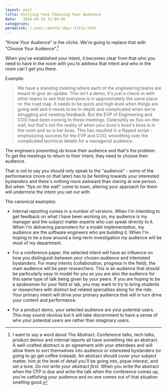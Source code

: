 ```yaml
---
layout: post
title: Unifying Tone Choosing Your Audience
date:   2024-04-24 11:44:36
categories: 
permalink: /:year/:month/:day/:title.html
---
```


"Know Your Audience" is the cliche.  We're going to replace that with "Choose Your Audience".[^1]

When you've established your intent, it becomes clear from that who you need to have in the room with you to address that intent and who in the room can't get you there.  

Example:

>We have a standing meeting where each of the engineering teams are meant to give an update. This isn't a demo, it's just a check-in with other teams to see that everyone is in approximately the same place re: the road map.  It needs to be quick and high level when things are going well and it needs to be in-depth and complicated when we're struggling and needing feedback. But the EVP of Engineering and COO have been coming to these meetings.  Ostensibly as flys-on-the-wall, but that's not the reality of when your boss's boss's boss is in the room and so is her boss.  This has resulted in a flipped script - emphasizing success for the EVP and COO, smoothing over the complicated technical details for a managerial audience.

The engineers presenting _do_ know their audience and that's the problem.  To get the meetings to return to their intent, they need to choose their audience.

That is not to say you should only speak to the "audience" - some of the performance (more on that later) has to be feinting towards your interested bystanders and there's nothing more awkward than staring at one person.  But when "flys on the wall" come to town, altering your approach for them will undermine the intent you set out with.

The canonical examples:

- Internal reporting comes in a number of versions. When I'm intending to get feedback on what I have been working on, my audience is my manager and the subject matter experts who can speak directly to it.  When I'm delivering parameters for a model implementation, my audience are the software engineers who are building it.  When I'm hoping to tie a bow around a long-term investigation my audience will be most of my department. 

- For a conference paper, the selected intent will have an influence on how you distinguish between your chosen audience and interested bystanders.  For many intents (collaboration, progress in the field), the main audience will be peer researchers.  This is an audience that should be particularly easy to model for you as you are also the audience for this same type of talk being given by your peers.  If you are hoping to be a spokesman for your field or lab, you may want to try to bring students or researchers with distinct but related specialties along for the ride.  Your primary intent will drive your primary audience that will in turn drive your content and performance.

- For a product demo, your selected audience are your potential users.  This may sound obvious but it will take discernment to have a sense of who your potential users are rather than imaginary users. 


[^1]: I want to say a word about The Abstract.  Conference talks, tech talks, product demos and internal reports all have something like an abstract.  A well-crafted abstract is an agreement with your attendees and will allow them to sort themselves into audience or interested bystanders (or going to go get coffee instead).  An abstract should cover your subject matter, hint at the level of detail you'll be going into, pique interest, and set a tone.  _Do not write your abstract first_.  When you write the abstract when the CFP is due and write the talk when the conference comes up, you're catfishing your audience and no one comes out of that situation smelling good.

